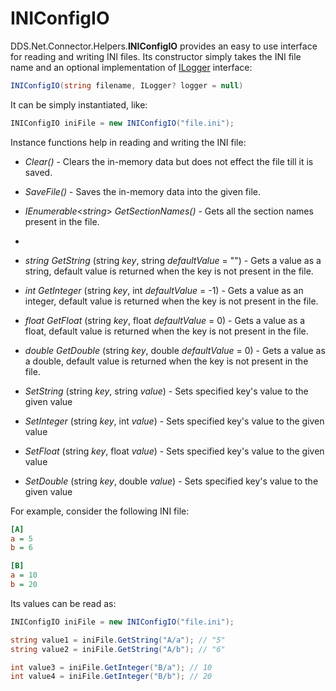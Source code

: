 # INIConfigIO

DDS.Net.Connector.Helpers.**INIConfigIO** provides an easy to use interface for reading and writing INI files. Its constructor simply takes the INI file name and an optional implementation of [ILogger](./ILogger.md) interface:

```csharp
INIConfigIO(string filename, ILogger? logger = null)
```

It can be simply instantiated, like:

```csharp
INIConfigIO iniFile = new INIConfigIO("file.ini");
```


Instance functions help in reading and writing the INI file:

  * *Clear()* - Clears the in-memory data but does not effect the file till it is saved.
  * *SaveFile()* - Saves the in-memory data into the given file.
  
  * *IEnumerable*<*string*> *GetSectionNames()* - Gets all the section names present in the file.
  * 
  * *string* *GetString* (string *key*, string *defaultValue* = "") - Gets a value as a string, default value is returned when the key is not present in the file.
  * *int* *GetInteger* (string *key*, int *defaultValue* = -1) - Gets a value as an integer, default value is returned when the key is not present in the file.
  * *float* *GetFloat* (string *key*, float *defaultValue* = 0) - Gets a value as a float, default value is returned when the key is not present in the file.
  * *double* *GetDouble* (string *key*, double *defaultValue* = 0) - Gets a value as a double, default value is returned when the key is not present in the file.
  
  * *SetString* (string *key*, string *value*) - Sets specified key's value to the given value
  * *SetInteger* (string *key*, int *value*) - Sets specified key's value to the given value
  * *SetFloat* (string *key*, float *value*) - Sets specified key's value to the given value
  * *SetDouble* (string *key*, double *value*) - Sets specified key's value to the given value


For example, consider the following INI file:

```ini
[A]
a = 5
b = 6

[B]
a = 10
b = 20
```


Its values can be read as:

```csharp
INIConfigIO iniFile = new INIConfigIO("file.ini");

string value1 = iniFile.GetString("A/a"); // "5"
string value2 = iniFile.GetString("A/b"); // "6"

int value3 = iniFile.GetInteger("B/a"); // 10
int value4 = iniFile.GetInteger("B/b"); // 20
```



